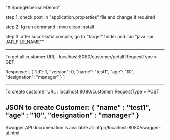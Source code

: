 "# SpringHibernateDemo" 

step 1: check post in "application.properties" file and change if required

step 2: fg
  run command : mvn clean install

step 3: 
  after successful compile, go to "target" folder and run "java -jar JAR_FILE_NAME""



-----------------------------------------------------------------------
To get all customer
URL : localhost:8080/customer/getall
RequestType = GET

Response:
[
    {
        "id": 1,
        "version": 0,
        "name": "test1",
        "age": "10",
        "designation": "manager"
    }
]

-----------------------------------------------------------------------
To create customer
URL : localhost:8080/customer/
RequestType = POST

JSON to create Customer:
{
	"name" : "test1",
	"age" : "10",
	"designation" : "manager"
}
-----------------------------------------------------------------------
Swagger API documenation is available at:
	http://localhost:8080/swagger-ui.html
	
	 